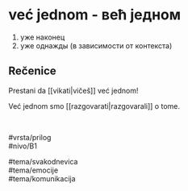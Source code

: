 # već jednom - већ једном

1. уже наконец  
2. уже однажды (в зависимости от контекста)

## Rečenice

Prestani da [[vikati|vičeš]] već jednom!

Već jednom smo [[razgovarati|razgovarali]] o tome.

<br>

#vrsta/prilog  
#nivo/B1  

#tema/svakodnevica  
#tema/emocije  
#tema/komunikacija  
